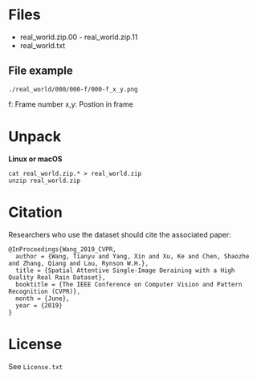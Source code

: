 # Files

* real_world.zip.00 - real_world.zip.11
* real_world.txt

## File example
 
 `./real_world/000/000-f/000-f_x_y.png`
 
 f: Frame number
 x,y: Postion in frame
 
 
# Unpack

**Linux or macOS**

```
cat real_world.zip.* > real_world.zip
unzip real_world.zip 
```
 

# Citation

Researchers who use the dataset should cite the associated paper:

```
@InProceedings{Wang_2019_CVPR,
  author = {Wang, Tianyu and Yang, Xin and Xu, Ke and Chen, Shaozhe and Zhang, Qiang and Lau, Rynson W.H.},
  title = {Spatial Attentive Single-Image Deraining with a High Quality Real Rain Dataset},
  booktitle = {The IEEE Conference on Computer Vision and Pattern Recognition (CVPR)},
  month = {June},
  year = {2019}
}
```
# License

See `License.txt`
